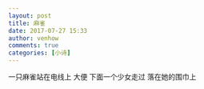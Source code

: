 ```yaml
---
layout: post
title: 麻雀
date: 2017-07-27 15:33
author: venhow
comments: true
categories: [小诗]
---
```

一只麻雀站在电线上
大便
下面一个少女走过
落在她的围巾上
